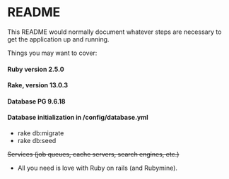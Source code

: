 # README

This README would normally document whatever steps are necessary to get the
application up and running.

Things you may want to cover:

#### Ruby version 2.5.0
#### Rake, version 13.0.3
#### Database PG 9.6.18

#### Database initialization in /config/database.yml
  * rake db:migrate
  * rake db:seed

~~Services (job queues, cache servers, search engines, etc.)~~
* All you need is love with Ruby on rails (and Rubymine).

